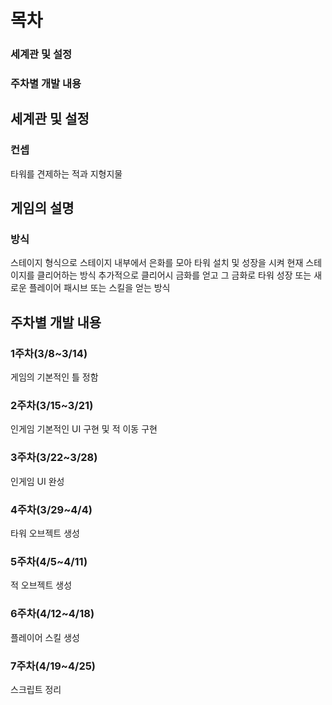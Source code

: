 # 목차
### 세계관 및 설정
### 주차별 개발 내용



## 세계관 및 설정
### 컨셉
타워를 견제하는 적과 지형지물

## 게임의 설명
### 방식
스테이지 형식으로 스테이지 내부에서 은화를 모아 타워 설치 및 성장을 시켜 현재 스테이지를 클리어하는 방식
추가적으로 클리어시 금화를 얻고 그 금화로 타워 성장 또는 새로운 플레이어 패시브 또는 스킬을 얻는 방식

## 주차별 개발 내용
### 1주차(3/8~3/14)
게임의 기본적인 틀 정함

### 2주차(3/15~3/21)
인게임 기본적인 UI 구현 및 적 이동 구현

### 3주차(3/22~3/28)
인게임 UI 완성

### 4주차(3/29~4/4)
타워 오브젝트 생성

### 5주차(4/5~4/11)
적 오브젝트 생성

### 6주차(4/12~4/18)
플레이어 스킬 생성

### 7주차(4/19~4/25)
스크립트 정리
